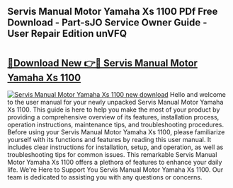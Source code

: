 ## Servis Manual Motor Yamaha Xs 1100 PDf Free Download - Part-sJO Service Owner Guide - User Repair Edition unVFQ

# <h2><a href="http://bc5026.oget.top/?id=Servis+Manual+Motor+Yamaha+Xs+1100">🔗Download New 👉🔴 Servis Manual Motor Yamaha Xs 1100</a></h2>

[![Servis Manual Motor Yamaha Xs 1100 new download](https://i.imgur.com/5g1atiW.png)](http://bc5026.oget.top/?id=Servis+Manual+Motor+Yamaha+Xs+1100)
Hello and welcome to the user manual for your newly unpacked Servis Manual Motor Yamaha Xs 1100. This guide is here to help you make the most of your product by providing a comprehensive overview of its features, installation process, operation instructions, maintenance tips, and troubleshooting procedures. Before using your Servis Manual Motor Yamaha Xs 1100, please familiarize yourself with its functions and features by reading this user manual. It includes clear instructions for installation, setup, and operation, as well as troubleshooting tips for common issues. This remarkable Servis Manual Motor Yamaha Xs 1100 offers a plethora of features to enhance your daily life. We're Here to Support You Servis Manual Motor Yamaha Xs 1100. Our team is dedicated to assisting you with any questions or concerns.
